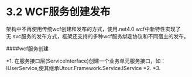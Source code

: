 # 3.2 WCF服务创建发布
 
 架构中不再使用传统wcf创建和发布的方式，使用.net4.0 wcf中新特性实现了无.svc服务的发布方式，框架还支持的多种wcf服务绑定协议和不同宿主的发布。
 
 ####wcf服务创建
 
 *1. 在服务接口层(ServiceInterface)创建一个业务单元服务接口，如：IUserService,使其继承Utour.Framework.Service.IService
 *2. 
 *3. 